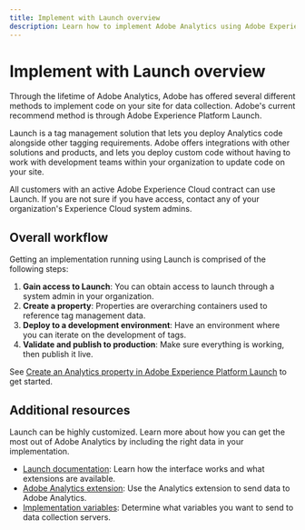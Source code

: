 ```yaml
---
title: Implement with Launch overview
description: Learn how to implement Adobe Analytics using Adobe Experience Platform Launch
---
```


# Implement with Launch overview

Through the lifetime of Adobe Analytics, Adobe has offered several different methods to implement code on your site for data collection. Adobe's current recommend method is through Adobe Experience Platform Launch.

Launch is a tag management solution that lets you deploy Analytics code alongside other tagging requirements. Adobe offers integrations with other solutions and products, and lets you deploy custom code without having to work with development teams within your organization to update code on your site.

All customers with an active Adobe Experience Cloud contract can use Launch. If you are not sure if you have access, contact any of your organization's Experience Cloud system admins.

## Overall workflow

Getting an implementation running using Launch is comprised of the following steps:

1. **Gain access to Launch**: You can obtain access to launch through a system admin in your organization.
2. **Create a property**: Properties are overarching containers used to reference tag management data.
3. **Deploy to a development environment**: Have an environment where you can iterate on the development of tags.
4. **Validate and publish to production**: Make sure everything is working, then publish it live.

See [Create an Analytics property in Adobe Experience Platform Launch](create-analytics-property.md) to get started.

## Additional resources

Launch can be highly customized. Learn more about how you can get the most out of Adobe Analytics by including the right data in your implementation.

* [Launch documentation](https://docs.adobe.com/content/help/en/launch/using/overview.html): Learn how the interface works and what extensions are available.
* [Adobe Analytics extension](https://docs.adobe.com/content/help/en/launch/using/extensions-ref/adobe-extension/analytics-extension/overview.html): Use the Analytics extension to send data to Adobe Analytics.
* [Implementation variables](../vars/overview.md): Determine what variables you want to send to data collection servers.
